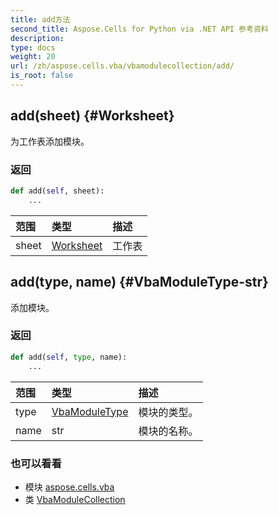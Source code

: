 ```yaml
---
title: add方法
second_title: Aspose.Cells for Python via .NET API 参考资料
description:
type: docs
weight: 20
url: /zh/aspose.cells.vba/vbamodulecollection/add/
is_root: false
---
```

##  add(sheet) {#Worksheet}
为工作表添加模块。


### 返回




```python
def add(self, sheet):
    ...
```


|范围|类型|描述|
| :- | :- | :- |
| sheet | [Worksheet](/cells/python-net/zh/aspose.cells/worksheet) |工作表|


##  add(type, name) {#VbaModuleType-str}
添加模块。


### 返回




```python
def add(self, type, name):
    ...
```


|范围|类型|描述|
| :- | :- | :- |
| type | [VbaModuleType](/cells/python-net/zh/aspose.cells.vba/vbamoduletype) |模块的类型。|
| name | str |模块的名称。|



### 也可以看看
* 模块 [aspose.cells.vba](../../)
* 类 [VbaModuleCollection](/cells/python-net/zh/aspose.cells.vba/vbamodulecollection)
